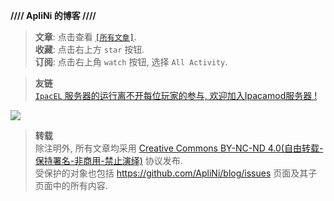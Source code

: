 **//// ApliNi 的博客 ////**  


> **文章**: 点击查看 [`[所有文章]`](https://github.com/ApliNi/blog/issues).  
> **收藏**: 点击右上方 `star` 按钮.  
> **订阅**: 点击右上角 `watch` 按钮, 选择 `All Activity`.  


> **友链**  
> [`IpacEL` 服务器的运行离不开每位玩家的参与, 欢迎加入Ipacamod服务器 !](https://ipacel.cc/)  


![](https://ipacel.top/api/v3/file/get/8012/me.jpg?sign=G2Z39rH7Gd5DZMUeyQP80tyKBjLsdw1pKey06iu2gj4%3D%3A0)


> **转载**  
> 除注明外, 所有文章均采用 [Creative Commons BY-NC-ND 4.0\(自由转载-保持署名-非商用-禁止演绎\)](http://creativecommons.org/licenses/by-nc-nd/4.0/deed.zh) 协议发布.  
> 受保护的对象也包括 https://github.com/ApliNi/blog/issues 页面及其子页面中的所有内容.  
